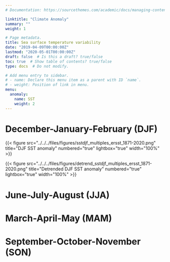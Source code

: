 ```yaml
---
# Documentation: https://sourcethemes.com/academic/docs/managing-content/

linktitle: "Climate Anomaly"
summary: ""
weight: 1

# Page metadata.
title: Sea surface temperature variability
date: "2019-04-09T00:00:00Z"
lastmod: "2020-05-01T00:00:00Z"
draft: false  # Is this a draft? true/false
toc: true  # Show table of contents? true/false
type: docs  # Do not modify.

# Add menu entry to sidebar.
# - name: Declare this menu item as a parent with ID `name`.
# - weight: Position of link in menu.
menu:
  anomaly:
    name: SST
    weight: 2
---
```


<!-- {{% toc %}} -->

# December-January-February (DJF)

{{< figure src="../../../files/figures/sstdjf_multiples_ersst_1871-2020.png" title="DJF SST anomaly" numbered="true" lightbox="true" width="100%" >}}

{{< figure src="../../../files/figures/detrend_sstdjf_multiples_ersst_1871-2020.png" title="Detrended DJF SST anomaly" numbered="true" lightbox="true" width="100%" >}}

# June-July-August (JJA)


# March-April-May (MAM)


# September-October-November (SON)

